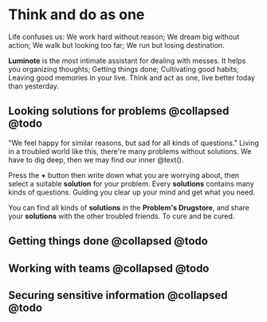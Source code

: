 # Think and do as one

Life confuses us: We work hard without reason; We dream big without action; We walk but looking too far; We run but losing destination.

**Luminote** is the most intimate assistant for dealing with messes. It helps you organizing thoughts; Getting things done; Cultivating good habits; Leaving good memories in your live. Think and act as one, live better today than yesterday.

## Looking solutions for problems @collapsed @todo

"We feel happy for similar reasons, but sad for all kinds of questions." Living in a troubled world like this, there're many problems without solutions. We have to dig deep, then we may find our inner @text().

Press the **+** button then write down what you are worrying about, then select a suitable **solution** for your problem. Every **solutions** contains many kinds of questions. Guiding you clear up your mind and get what you need.

You can find all kinds of **solutions** in the **Problem's Drugstore**,  and share your **solutions** with the other troubled friends. To cure and be cured.

##  Getting things done @collapsed @todo

##  Working with teams @collapsed @todo

##  Securing sensitive information @collapsed @todo

